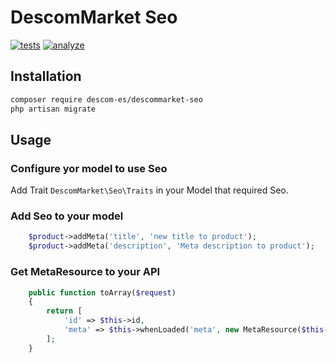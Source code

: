 # DescomMarket Seo

[![tests](https://github.com/descom-es/descommarket-seo/actions/workflows/tests.yml/badge.svg)](https://github.com/descom-es/descommarket-seo/actions/workflows/tests.yml)
[![analyze](https://github.com/descom-es/descommarket-seo/actions/workflows/analyze.yml/badge.svg)](https://github.com/descom-es/descommarket-seo/actions/workflows/analyze.yml)

## Installation

```bash
composer require descom-es/descommarket-seo
php artisan migrate
```

## Usage

### Configure yor model to use Seo

Add Trait `DescomMarket\Seo\Traits` in your Model that required Seo.

### Add Seo to your model

```php
    $product->addMeta('title', 'new title to product');
    $product->addMeta('description', 'Meta description to product');
```

### Get MetaResource to your API

```php
    public function toArray($request)
    {
        return [
            'id' => $this->id,
            'meta' => $this->whenLoaded('meta', new MetaResource($this->meta)),
        ];
    }
```
